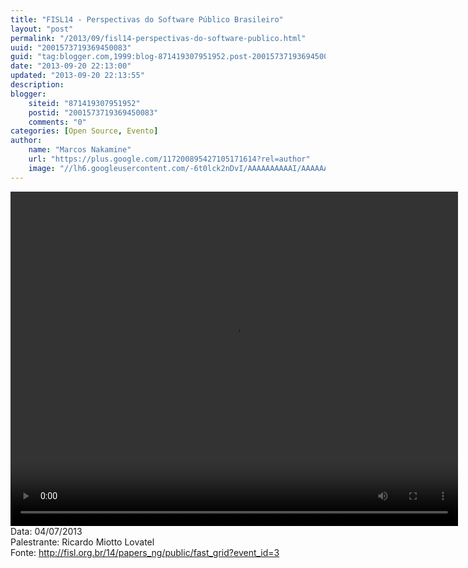 ```yaml
---
title: "FISL14 - Perspectivas do Software Público Brasileiro"
layout: "post"
permalink: "/2013/09/fisl14-perspectivas-do-software-publico.html"
uuid: "2001573719369450083"
guid: "tag:blogger.com,1999:blog-871419307951952.post-2001573719369450083"
date: "2013-09-20 22:13:00"
updated: "2013-09-20 22:13:55"
description: 
blogger:
    siteid: "871419307951952"
    postid: "2001573719369450083"
    comments: "0"
categories: [Open Source, Evento]
author: 
    name: "Marcos Nakamine"
    url: "https://plus.google.com/117200895427105171614?rel=author"
    image: "//lh6.googleusercontent.com/-6t0lck2nDvI/AAAAAAAAAAI/AAAAAAAAOBw/_9ON3AiIr48/s32-c/photo.jpg"
---
```


<div class="css-full-post-content js-full-post-content">
<video controls="" height="535" width="716"><source src="http://hemingway.softwarelivre.org/fisl14/high/41c/sala41c-high-201307041000.ogg" type="video/ogg"></source>Your browser does not support the video tag.</video>Data: 04/07/2013<br>Palestrante: Ricardo Miotto Lovatel<br>Fonte: <a href="http://fisl.org.br/14/papers_ng/public/fast_grid?event_id=3">http://fisl.org.br/14/papers_ng/public/fast_grid?event_id=3</a> 
</div>